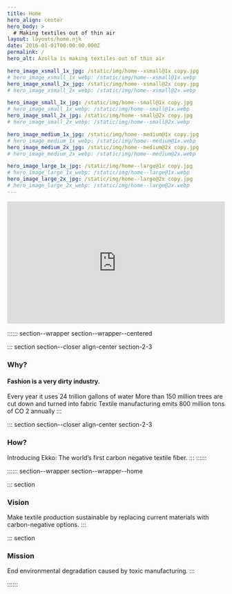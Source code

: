 ```yaml
---
title: Home
hero_align: center
hero_body: > 
  # Making textiles out of thin air
layout: layouts/home.njk
date: 2016-01-01T00:00:00.000Z
permalink: /
hero_alt: Azolla is making textiles out of thin air

hero_image_xsmall_1x_jpg: /static/img/home--xsmall@1x copy.jpg
# hero_image_xsmall_1x_webp: /static/img/home--xsmall@1x.webp
hero_image_xsmall_2x_jpg: /static/img/home--xsmall@2x copy.jpg
# hero_image_xsmall_2x_webp: /static/img/home--xsmall@2x.webp

hero_image_small_1x_jpg: /static/img/home--small@1x copy.jpg
# hero_image_small_1x_webp: /static/img/home--small@1x.webp
hero_image_small_2x_jpg: /static/img/home--small@2x copy.jpg
# hero_image_small_2x_webp: /static/img/home--small@2x.webp

hero_image_medium_1x_jpg: /static/img/home--medium@1x copy.jpg
# hero_image_medium_1x_webp: /static/img/home--medium@1x.webp
hero_image_medium_2x_jpg: /static/img/home--medium@2x copy.jpg
# hero_image_medium_2x_webp: /static/img/home--medium@2x.webp

hero_image_large_1x_jpg: /static/img/home--large@1x copy.jpg
# hero_image_large_1x_webp: /static/img/home--large@1x.webp
hero_image_large_2x_jpg: /static/img/home--large@2x copy.jpg
# hero_image_large_2x_webp: /static/img/home--large@2x.webp
---
```


<!-- :::::: section--wrapper section--wrapper--about
::: section section--intro section-2-3
  ### Azolla is making textiles out of thin air.
:::
:::::: -->

<style>.embed-container { position: relative; padding-bottom: 56.25%; height: 0; overflow: hidden; max-width: 100%; } .embed-container iframe, .embed-container object, .embed-container embed { position: absolute; top: 0; left: 0; width: 100%; height: 100%; }</style><div class='embed-container'><iframe src='https://www.youtube.com/embed//IdII-HfWX7E' frameborder='0' allowfullscreen></iframe></div>

:::::: section--wrapper section--wrapper--centered

::: section section--closer align-center section-2-3
  ### Why?
  #### Fashion is a very dirty industry.
  Every year it uses 24 trillion gallons of water
  More than 150 million trees are cut down and turned into fabric
  Textile manufacturing emits 800 million tons of CO 2 annually
:::

::: section section--closer align-center section-2-3
  ### How?
  Introducing Ekko: The world’s first carbon negative textile fiber.
:::
::::::

:::::: section--wrapper section--wrapper--home

::: section
  ### Vision
  Make textile production sustainable by replacing current materials with carbon-negative options.
:::

::: section
  ### Mission
  End environmental degradation caused by toxic manufacturing.
:::

::::::

<!-- <a href="/ekko.html" class="callout callout--large">
  <h3>Learn more about <span>Ekko<span>.</span></span></h3>
</a> -->
